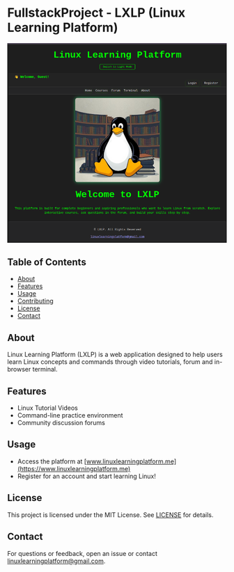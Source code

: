 # FullstackProject - LXLP (Linux Learning Platform)
![LXLP Frontpage](frontpage.png)

## Table of Contents

- [About](#about)
- [Features](#features)
- [Usage](#usage)
- [Contributing](#contributing)
- [License](#license)
- [Contact](#contact)

## About

Linux Learning Platform (LXLP) is a web application designed to help users learn Linux concepts and commands through video tutorials, forum and in-browser terminal.

## Features

- Linux Tutorial Videos
- Command-line practice environment
- Community discussion forums

## Usage

- Access the platform at [www.linuxlearningplatform.me](https://www.linuxlearningplatform.me)
- Register for an account and start learning Linux!

## License

This project is licensed under the MIT License. See [LICENSE](LICENSE) for details.

## Contact

For questions or feedback, open an issue or contact [linuxlearningplatform@gmail.com](mailto:linuxlearningplatform@gmail.com).